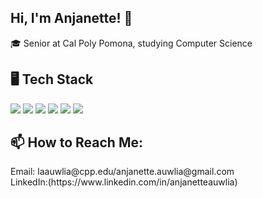 ## Hi, I'm Anjanette! 👋

🎓 Senior at Cal Poly Pomona, studying Computer Science
<br>
<h2>🖥️ Tech Stack</h2>
<img src="https://img.shields.io/badge/Python-FFD43B?style=for-the-badge&logo=python&logoColor=blue" />
<img src="https://img.shields.io/badge/C%2B%2B-00599C?style=for-the-badge&logo=c%2B%2B&logoColor=white" />
<img src="https://img.shields.io/badge/Pandas-2C2D72?style=for-the-badge&logo=pandas&logoColor=white" />
<img src="https://img.shields.io/badge/Numpy-777BB4?style=for-the-badge&logo=numpy&logoColor=white" />
<img src="https://img.shields.io/badge/Microsoft_Excel-217346?style=for-the-badge&logo=microsoft-excel&logoColor=white" />
<img src="https://img.shields.io/badge/Tableau-E97627?style=for-the-badge&logo=Tableau&logoColor=white" />

<h2>📫 How to Reach Me:</h2>
Email: laauwlia@cpp.edu/anjanette.auwlia@gmail.com<br>
LinkedIn:(https://www.linkedin.com/in/anjanetteauwlia)
